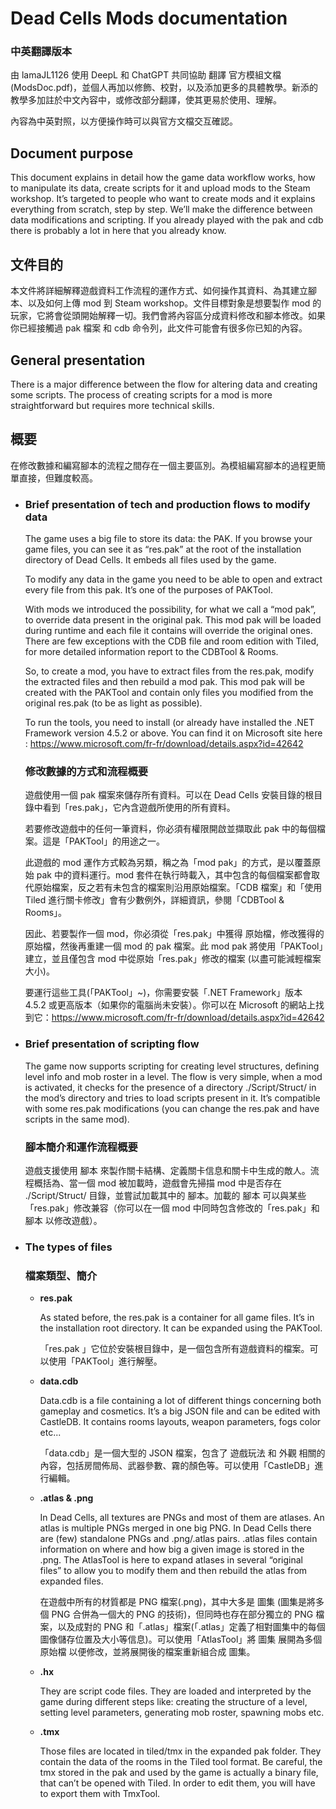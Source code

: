 # Dead Cells Mods documentation 
### 中英翻譯版本
由 lamaJL1126 使用 DeepL 和 ChatGPT 共同協助 翻譯 官方模組文檔(ModsDoc.pdf)，並個人再加以修飾、校對，以及添加更多的具體教學。新添的教學多加註於中文內容中，或修改部分翻譯，使其更易於使用、理解。

內容為中英對照，以方便操作時可以與官方文檔交互確認。


## Document purpose
This document explains in detail how the game data workflow works, how to manipulate its data, create scripts for it and upload mods to the Steam workshop. It’s targeted to people who want to create mods and it explains everything from scratch, step by step. We’ll make the difference between data modifications and scripting. If you already played with the pak and cdb there is probably a lot in here that you already know.

## 文件目的
本文件將詳細解釋遊戲資料工作流程的運作方式、如何操作其資料、為其建立腳本、以及如何上傳 mod 到 Steam workshop。文件目標對象是想要製作 mod 的玩家，它將會從頭開始解釋一切。我們會將內容區分成資料修改和腳本修改。如果你已經接觸過 pak 檔案 和 cdb 命令列，此文件可能會有很多你已知的內容。


## General presentation
There is a major difference between the flow for altering data and creating some scripts. The process of creating scripts for a mod is more straightforward but requires more technical skills.

## 概要
在修改數據和編寫腳本的流程之間存在一個主要區別。為模組編寫腳本的過程更簡單直接，但難度較高。


- ### Brief presentation of tech and production flows to modify data
  The game uses a big file to store its data: the PAK. If you browse your game files, you can see it as “res.pak” at the root of the installation directory of Dead Cells. It embeds all files used by the game.

  To modify any data in the game you need to be able to open and extract every file from this pak. It’s one of the purposes of PAKTool.

  With mods we introduced the possibility, for what we call a “mod pak”, to override data present in the original pak. This mod pak will be loaded during runtime and each file it contains will override the original ones. There are few exceptions with the CDB file and room edition with Tiled, for more detailed information report to the CDBTool & Rooms.

  So, to create a mod, you have to extract files from the res.pak, modify the extracted files and then rebuild a mod pak. This mod pak will be created with the PAKTool and contain only files you modified from the original res.pak (to be as light as possible).

  To run the tools, you need to install (or already have installed the .NET Framework version 4.5.2 or above. You can find it on Microsoft site here : https://www.microsoft.com/fr-fr/download/details.aspx?id=42642

  ### 修改數據的方式和流程概要
  遊戲使用一個 pak 檔案來儲存所有資料。可以在 Dead Cells 安裝目錄的根目錄中看到「res.pak」，它內含遊戲所使用的所有資料。

  若要修改遊戲中的任何一筆資料，你必須有權限開啟並擷取此 pak 中的每個檔案。這是「PAKTool」的用途之一。

  此遊戲的 mod 運作方式較為另類，稱之為「mod pak」的方式，是以覆蓋原始 pak 中的資料運行。mod 套件在執行時載入，其中包含的每個檔案都會取代原始檔案，反之若有未包含的檔案則沿用原始檔案。「CDB 檔案」和「使用 Tiled 進行關卡修改」會有少數例外，詳細資訊，參閱「CDBTool & Rooms」。

  因此、若要製作一個 mod，你必須從「res.pak」中獲得 原始檔，修改獲得的 原始檔，然後再重建一個 mod 的 pak 檔案。此 mod pak 將使用「PAKTool」建立，並且僅包含 mod 中從原始「res.pak」修改的檔案 (以盡可能減輕檔案大小)。
  
  要運行這些工具(「PAKTool」~)，你需要安裝「.NET Framework」版本 4.5.2 或更高版本（如果你的電腦尚未安裝）。你可以在 Microsoft 的網站上找到它：https://www.microsoft.com/fr-fr/download/details.aspx?id=42642

  
- ### Brief presentation of scripting flow
  The game now supports scripting for creating level structures, defining level info and mob roster in a level. The flow is very simple, when a mod is activated, it checks for the presence of a directory ./Script/Struct/ in the mod’s directory and tries to load scripts present in it. It’s compatible with some res.pak modifications (you can change the res.pak and have scripts in the same mod).

  ### 腳本簡介和運作流程概要
  遊戲支援使用 腳本 來製作關卡結構、定義關卡信息和關卡中生成的敵人。流程概括為、當一個 mod 被加載時，遊戲會先掃描 mod 中是否存在 ./Script/Struct/ 目錄，並嘗試加載其中的 腳本。加載的 腳本 可以與某些「res.pak」修改兼容（你可以在一個 mod 中同時包含修改的「res.pak」和 腳本 以修改遊戲）。


- ### The types of files
  ### 檔案類型、簡介

  
  - **res.pak**
    
    As stated before, the res.pak is a container for all game files. It’s in the installation root directory. It can be expanded using the PAKTool.

    「res.pak 」它位於安裝根目錄中，是一個包含所有遊戲資料的檔案。可以使用「PAKTool」進行解壓。


  - **data.cdb**
    
    Data.cdb is a file containing a lot of different things concerning both gameplay and cosmetics. It’s a big JSON file and can be edited with CastleDB. It contains rooms layouts, weapon parameters, fogs color etc...

    「data.cdb」是一個大型的 JSON 檔案，包含了 遊戲玩法 和 外觀 相關的內容，包括房間佈局、武器參數、霧的顏色等。可以使用「CastleDB」進行編輯。


  - **.atlas & .png**
    
    In Dead Cells, all textures are PNGs and most of them are atlases. An atlas is multiple PNGs merged in one big PNG. In Dead Cells there are (few) standalone PNGs and .png/.atlas pairs. .atlas files contain information on where and how big a given image is stored in the .png. The AtlasTool is here to expand atlases in several “original files” to allow you to modify them and then rebuild the atlas from expanded files.

    在遊戲中所有的材質都是 PNG 檔案(.png)，其中大多是 圖集 (圖集是將多個 PNG 合併為一個大的 PNG 的技術)，但同時也存在部分獨立的 PNG 檔案，以及成對的 PNG 和「.atlas」檔案(「.atlas」定義了相對圖集中的每個圖像儲存位置及大小等信息)。可以使用「AtlasTool」將 圖集 展開為多個 原始檔 以便修改，並將展開後的檔案重新組合成 圖集。


  - **.hx**
    
    They are script code files. They are loaded and interpreted by the game during different steps like: creating the structure of a level, setting level parameters, generating mob roster, spawning mobs etc.


  - **.tmx**
    
    Those files are located in tiled/tmx in the expanded pak folder. They contain the data of the rooms in the Tiled tool format. Be careful, the tmx stored in the pak and used by the game is actually a binary file, that can’t be opened with Tiled. In order to edit them, you will have to export them with TmxTool.

    

